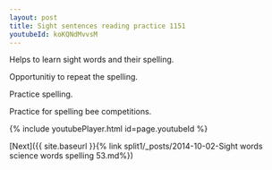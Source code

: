 ```yaml
---
layout: post
title: Sight sentences reading practice 1151
youtubeId: koKQNdMvvsM
---
```

 
 
Helps to learn sight words and their spelling.

Opportunitiy to repeat the spelling. 

Practice spelling. 
 
Practice for spelling bee competitions. 
 
{% include youtubePlayer.html id=page.youtubeId %}
 
 

[Next]({{ site.baseurl }}{% link  split1/_posts/2014-10-02-Sight words science words spelling 53.md%})
 

